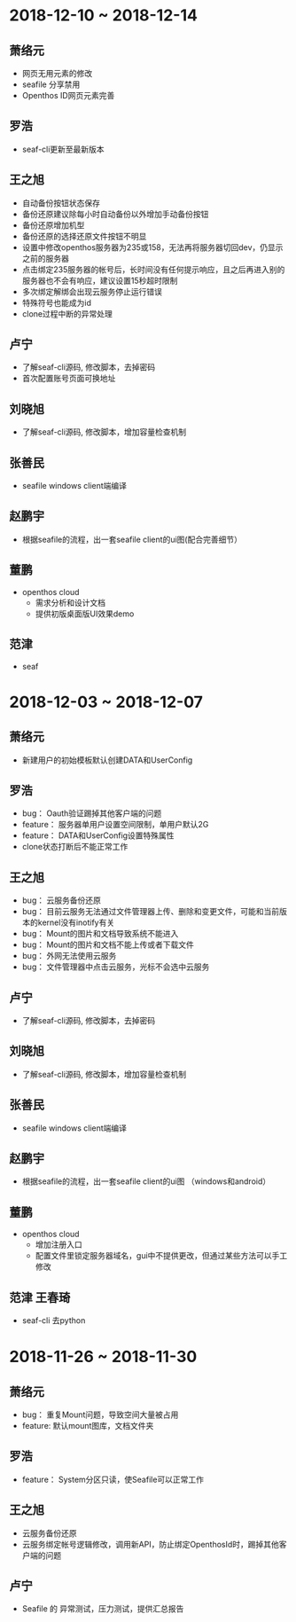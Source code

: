# 2018-12-10 ~ 2018-12-14
## 萧络元
- 网页无用元素的修改
- seafile 分享禁用
- Openthos ID网页元素完善
## 罗浩
- seaf-cli更新至最新版本
## 王之旭
- 自动备份按钮状态保存
- 备份还原建议除每小时自动备份以外增加手动备份按钮
- 备份还原增加机型
- 备份还原的选择还原文件按钮不明显
- 设置中修改openthos服务器为235或158，无法再将服务器切回dev，仍显示之前的服务器
- 点击绑定235服务器的帐号后，长时间没有任何提示响应，且之后再进入别的服务器也不会有响应，建议设置15秒超时限制
- 多次绑定解绑会出现云服务停止运行错误
- 特殊符号也能成为id
- clone过程中断的异常处理
## 卢宁
- 了解seaf-cli源码, 修改脚本，去掉密码
- 首次配置账号页面可换地址
## 刘晓旭
- 了解seaf-cli源码, 修改脚本，增加容量检查机制
## 张善民
- seafile windows client端编译
## 赵鹏宇
- 根据seafile的流程，出一套seafile client的ui图(配合完善细节）
## 董鹏
- openthos cloud
  - 需求分析和设计文档
  - 提供初版桌面版UI效果demo
## 范津
- seaf

# 2018-12-03 ~ 2018-12-07
## 萧络元
- 新建用户的初始模板默认创建DATA和UserConfig
## 罗浩
- bug： Oauth验证踢掉其他客户端的问题
- feature：  服务器单用户设置空间限制，单用户默认2G
- feature： DATA和UserConfig设置特殊属性
- clone状态打断后不能正常工作
## 王之旭
- bug： 云服务备份还原
- bug： 目前云服务无法通过文件管理器上传、删除和变更文件，可能和当前版本的kernel没有inotify有关
- bug： Mount的图片和文档导致系统不能进入
- bug： Mount的图片和文档不能上传或者下载文件
- bug： 外网无法使用云服务
- bug： 文件管理器中点击云服务，光标不会选中云服务
## 卢宁
- 了解seaf-cli源码, 修改脚本，去掉密码
## 刘晓旭
- 了解seaf-cli源码, 修改脚本，增加容量检查机制
## 张善民
- seafile windows client端编译
## 赵鹏宇
- 根据seafile的流程，出一套seafile client的ui图 （windows和android）
## 董鹏
- openthos cloud
  - 增加注册入口
  - 配置文件里锁定服务器域名，gui中不提供更改，但通过某些方法可以手工修改
## 范津 王春琦
- seaf-cli 去python

# 2018-11-26 ~ 2018-11-30
## 萧络元
- bug： 重复Mount问题，导致空间大量被占用
- feature: 默认mount图库，文档文件夹
## 罗浩
- feature： System分区只读，使Seafile可以正常工作
## 王之旭
- 云服务备份还原
- 云服务绑定帐号逻辑修改，调用新API，防止绑定OpenthosId时，踢掉其他客户端的问题
## 卢宁
- Seafile 的 异常测试，压力测试，提供汇总报告
